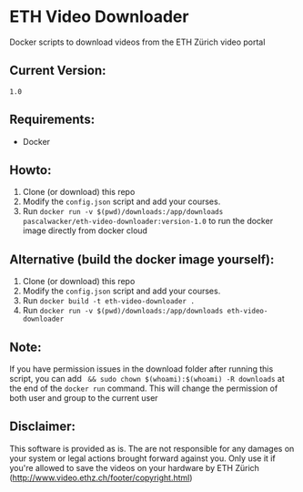 # ETH Video Downloader
Docker scripts to download videos from the ETH Zürich video portal  
  
## Current Version:  
`1.0`

## Requirements:
- Docker  
  
## Howto:  
1) Clone (or download) this repo
2) Modify the `config.json` script and add your courses.  
3) Run `docker run -v $(pwd)/downloads:/app/downloads pascalwacker/eth-video-downloader:version-1.0` to run the docker image directly from docker cloud
  
## Alternative (build the docker image yourself):  
1) Clone (or download) this repo
2) Modify the `config.json` script and add your courses.  
3) Run `docker build -t eth-video-downloader .`  
4) Run `docker run -v $(pwd)/downloads:/app/downloads eth-video-downloader`
  
## Note:
If you have permission issues in the download folder after running this script, you can add ` && sudo chown $(whoami):$(whoami) -R downloads` at the end of the `docker run` command. This will change the permission of both user and group to the current user
  
## Disclaimer:
This software is provided as is. The are not responsible for any damages on your system or legal actions brought forward against you. Only use it if you're allowed to save the videos on your hardware by ETH Zürich (http://www.video.ethz.ch/footer/copyright.html)